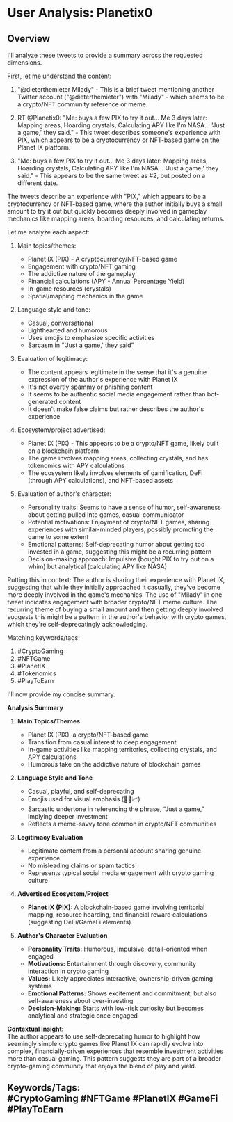 # User Analysis: Planetix0

## Overview

<think>
I'll analyze these tweets to provide a summary across the requested dimensions.

First, let me understand the content:

1. "@dieterthemieter Milady" - This is a brief tweet mentioning another Twitter account ("@dieterthemieter") with "Milady" - which seems to be a crypto/NFT community reference or meme.

2. RT @Planetix0: "Me: buys a few PIX to try it out... Me 3 days later: Mapping areas, Hoarding crystals, Calculating APY like I'm NASA... 'Just a game,' they said." - This tweet describes someone's experience with PIX, which appears to be a cryptocurrency or NFT-based game on the Planet IX platform.

3. "Me: buys a few PIX to try it out... Me 3 days later: Mapping areas, Hoarding crystals, Calculating APY like I'm NASA... 'Just a game,' they said." - This appears to be the same tweet as #2, but posted on a different date.

The tweets describe an experience with "PIX," which appears to be a cryptocurrency or NFT-based game, where the author initially buys a small amount to try it out but quickly becomes deeply involved in gameplay mechanics like mapping areas, hoarding resources, and calculating returns.

Let me analyze each aspect:

1. Main topics/themes:
   - Planet IX (PIX) - A cryptocurrency/NFT-based game
   - Engagement with crypto/NFT gaming
   - The addictive nature of the gameplay
   - Financial calculations (APY - Annual Percentage Yield)
   - In-game resources (crystals)
   - Spatial/mapping mechanics in the game

2. Language style and tone:
   - Casual, conversational
   - Lighthearted and humorous
   - Uses emojis to emphasize specific activities
   - Sarcasm in "'Just a game,' they said"

3. Evaluation of legitimacy:
   - The content appears legitimate in the sense that it's a genuine expression of the author's experience with Planet IX
   - It's not overtly spammy or phishing content
   - It seems to be authentic social media engagement rather than bot-generated content
   - It doesn't make false claims but rather describes the author's experience

4. Ecosystem/project advertised:
   - Planet IX (PIX) - This appears to be a crypto/NFT game, likely built on a blockchain platform
   - The game involves mapping areas, collecting crystals, and has tokenomics with APY calculations
   - The ecosystem likely involves elements of gamification, DeFi (through APY calculations), and NFT-based assets

5. Evaluation of author's character:
   - Personality traits: Seems to have a sense of humor, self-awareness about getting pulled into games, casual communicator
   - Potential motivations: Enjoyment of crypto/NFT games, sharing experiences with similar-minded players, possibly promoting the game to some extent
   - Emotional patterns: Self-deprecating humor about getting too invested in a game, suggesting this might be a recurring pattern
   - Decision-making approach: Impulsive (bought PIX to try out on a whim) but analytical (calculating APY like NASA)

Putting this in context: The author is sharing their experience with Planet IX, suggesting that while they initially approached it casually, they've become more deeply involved in the game's mechanics. The use of "Milady" in one tweet indicates engagement with broader crypto/NFT meme culture. The recurring theme of buying a small amount and then getting deeply involved suggests this might be a pattern in the author's behavior with crypto games, which they're self-deprecatingly acknowledging.

Matching keywords/tags:
1. #CryptoGaming
2. #NFTGame
3. #PlanetIX
4. #Tokenomics
5. #PlayToEarn

I'll now provide my concise summary.
</think>

**Analysis Summary**

1. **Main Topics/Themes**  
   - Planet IX (PIX), a crypto/NFT-based game  
   - Transition from casual interest to deep engagement  
   - In-game activities like mapping territories, collecting crystals, and APY calculations  
   - Humorous take on the addictive nature of blockchain games  

2. **Language Style and Tone**  
   - Casual, playful, and self-deprecating  
   - Emojis used for visual emphasis (📍💎📈)  
   - Sarcastic undertone in referencing the phrase, “Just a game,” implying deeper investment  
   - Reflects a meme-savvy tone common in crypto/NFT communities  

3. **Legitimacy Evaluation**  
   - Legitimate content from a personal account sharing genuine experience  
   - No misleading claims or spam tactics  
   - Represents typical social media engagement with crypto gaming culture  

4. **Advertised Ecosystem/Project**  
   - **Planet IX (PIX):** A blockchain-based game involving territorial mapping, resource hoarding, and financial reward calculations (suggesting DeFi/GameFi elements)  

5. **Author's Character Evaluation**  
   - **Personality Traits:** Humorous, impulsive, detail-oriented when engaged  
   - **Motivations:** Entertainment through discovery, community interaction in crypto gaming  
   - **Values:** Likely appreciates interactive, ownership-driven gaming systems  
   - **Emotional Patterns:** Shows excitement and commitment, but also self-awareness about over-investing  
   - **Decision-Making:** Starts with low-risk curiosity but becomes analytical and strategic once engaged  

**Contextual Insight:**  
The author appears to use self-deprecating humor to highlight how seemingly simple crypto games like Planet IX can rapidly evolve into complex, financially-driven experiences that resemble investment activities more than casual gaming. This pattern suggests they are part of a broader crypto-gaming community that enjoys the blend of play and yield.

**Keywords/Tags:**  
#CryptoGaming #NFTGame #PlanetIX #GameFi #PlayToEarn
---

